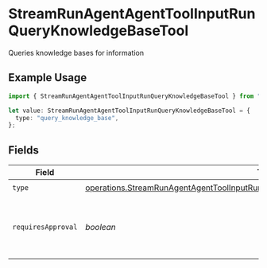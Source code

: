 # StreamRunAgentAgentToolInputRunQueryKnowledgeBaseTool

Queries knowledge bases for information

## Example Usage

```typescript
import { StreamRunAgentAgentToolInputRunQueryKnowledgeBaseTool } from "@orq-ai/node/models/operations";

let value: StreamRunAgentAgentToolInputRunQueryKnowledgeBaseTool = {
  type: "query_knowledge_base",
};
```

## Fields

| Field                                                                                                                                                                                          | Type                                                                                                                                                                                           | Required                                                                                                                                                                                       | Description                                                                                                                                                                                    |
| ---------------------------------------------------------------------------------------------------------------------------------------------------------------------------------------------- | ---------------------------------------------------------------------------------------------------------------------------------------------------------------------------------------------- | ---------------------------------------------------------------------------------------------------------------------------------------------------------------------------------------------- | ---------------------------------------------------------------------------------------------------------------------------------------------------------------------------------------------- |
| `type`                                                                                                                                                                                         | [operations.StreamRunAgentAgentToolInputRunAgentsRequestRequestBodySettingsTools10Type](../../models/operations/streamrunagentagenttoolinputrunagentsrequestrequestbodysettingstools10type.md) | :heavy_check_mark:                                                                                                                                                                             | N/A                                                                                                                                                                                            |
| `requiresApproval`                                                                                                                                                                             | *boolean*                                                                                                                                                                                      | :heavy_minus_sign:                                                                                                                                                                             | Whether this tool requires approval before execution                                                                                                                                           |